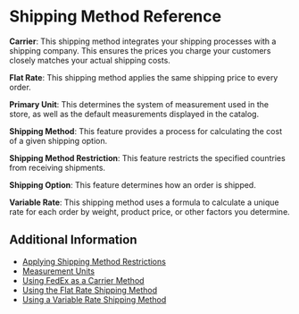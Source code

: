 # Shipping Method Reference

**Carrier**: This shipping method integrates your shipping processes with a shipping company. This ensures the prices you charge your customers closely matches your actual shipping costs.

**Flat Rate**: This shipping method applies the same shipping price to every order.

**Primary Unit**: This determines the system of measurement used in the store, as well as the default measurements displayed in the catalog.

**Shipping Method**: This feature provides a process for calculating the cost of a given shipping option.

**Shipping Method Restriction**: This feature restricts the specified countries from receiving shipments.

**Shipping Option**: This feature determines how an order is shipped.

**Variable Rate**: This shipping method uses a formula to calculate a unique rate for each order by weight, product price, or other factors you determine.

## Additional Information

* [Applying Shipping Method Restrictions](./applying-shipping-method-restrictions.md)
* [Measurement Units](./measurement-units.md)
* [Using FedEx as a Carrier Method](./using-fedex-as-a-carrier-method.md)
* [Using the Flat Rate Shipping Method](./using-the-flat-rate-shipping-method.md)
* [Using a Variable Rate Shipping Method](./using-the-variable-rate-shipping-method.md)
  